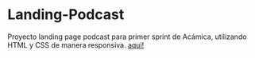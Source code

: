 # Landing-Podcast
  Proyecto landing page podcast para primer sprint de Acámica, utilizando HTML y CSS de manera responsiva.
<a href="https://platonscar.github.io/Podcast-Channel/">aqui!</a>
